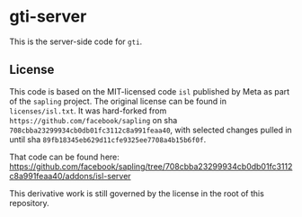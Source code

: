 # gti-server
This is the server-side code for `gti`.

## License
This code is based on the MIT-licensed code `isl` published by Meta as part of the `sapling` project. The original license can be found in `licenses/isl.txt`. It was hard-forked from `https://github.com/facebook/sapling` on sha `708cbba23299934cb0db01fc3112c8a991feaa40`, with selected changes pulled in until sha `89fb18345eb629d11cfe9325ee7708a4b15b6f0f`.

That code can be found here: https://github.com/facebook/sapling/tree/708cbba23299934cb0db01fc3112c8a991feaa40/addons/isl-server

This derivative work is still governed by the license in the root of this repository.
